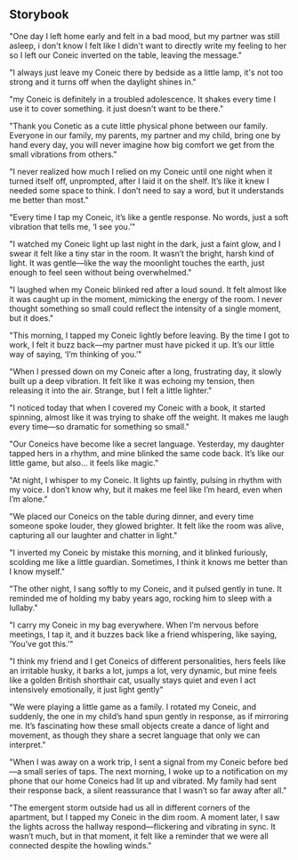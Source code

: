 ## Storybook

"One day I left home early and felt in a bad mood, but my partner was still asleep, i don't know I felt like I didn't want to directly write my feeling to her so I left our Coneic inverted on the table, leaving the message."

"I always just leave my Coneic there by bedside as a little lamp, it's not too strong and it turns off when the daylight shines in."

"my Coneic is definitely in a troubled adolescence. It shakes every time I use it to cover something. it just doesn't want to be there."

"Thank you Conetic as a cute little physical phone between our family. Everyone in our family, my parents, my partner and my child, bring one by hand every day, you will never imagine how big comfort we get from the small vibrations from others."

"I never realized how much I relied on my Coneic until one night when it turned itself off, unprompted, after I laid it on the shelf. It’s like it knew I needed some space to think. I don’t need to say a word, but it understands me better than most."

"Every time I tap my Coneic, it’s like a gentle response. No words, just a soft vibration that tells me, ‘I see you.’"

"I watched my Coneic light up last night in the dark, just a faint glow, and I swear it felt like a tiny star in the room. It wasn’t the bright, harsh kind of light. It was gentle—like the way the moonlight touches the earth, just enough to feel seen without being overwhelmed."

"I laughed when my Coneic blinked red after a loud sound. It felt almost like it was caught up in the moment, mimicking the energy of the room. I never thought something so small could reflect the intensity of a single moment, but it does."

"This morning, I tapped my Coneic lightly before leaving. By the time I got to work, I felt it buzz back—my partner must have picked it up. It’s our little way of saying, ‘I’m thinking of you.’"

"When I pressed down on my Coneic after a long, frustrating day, it slowly built up a deep vibration. It felt like it was echoing my tension, then releasing it into the air. Strange, but I felt a little lighter."

"I noticed today that when I covered my Coneic with a book, it started spinning, almost like it was trying to shake off the weight. It makes me laugh every time—so dramatic for something so small."

"Our Coneics have become like a secret language. Yesterday, my daughter tapped hers in a rhythm, and mine blinked the same code back. It’s like our little game, but also… it feels like magic."

"At night, I whisper to my Coneic. It lights up faintly, pulsing in rhythm with my voice. I don’t know why, but it makes me feel like I’m heard, even when I’m alone."

"We placed our Coneics on the table during dinner, and every time someone spoke louder, they glowed brighter. It felt like the room was alive, capturing all our laughter and chatter in light."

"I inverted my Coneic by mistake this morning, and it blinked furiously, scolding me like a little guardian. Sometimes, I think it knows me better than I know myself."

"The other night, I sang softly to my Coneic, and it pulsed gently in tune. It reminded me of holding my baby years ago, rocking him to sleep with a lullaby."

"I carry my Coneic in my bag everywhere. When I’m nervous before meetings, I tap it, and it buzzes back like a friend whispering, like saying, ‘You’ve got this.’"

"I think my friend and I get Coneics of different personalities, hers feels like an irritable husky, it barks a lot, jumps a lot, very dynamic, but mine feels like a golden British shorthair cat, usually stays quiet and even I act intensively emotionally, it just light gently"

"We were playing a little game as a family. I rotated my Coneic, and suddenly, the one in my child’s hand spun gently in response, as if mirroring me. It’s fascinating how these small objects create a dance of light and movement, as though they share a secret language that only we can interpret."

"When I was away on a work trip, I sent a signal from my Coneic before bed—a small series of taps. The next morning, I woke up to a notification on my phone that our home Coneics had lit up and vibrated. My family had sent their response back, a silent reassurance that I wasn’t so far away after all."

"The emergent storm outside had us all in different corners of the apartment, but I tapped my Coneic in the dim room. A moment later, I saw the lights across the hallway respond—flickering and vibrating in sync. It wasn’t much, but in that moment, it felt like a reminder that we were all connected despite the howling winds."